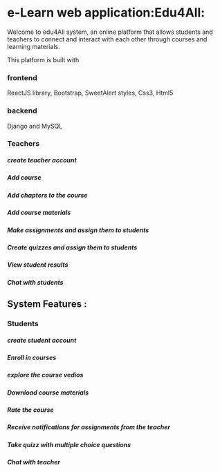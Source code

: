 # e-Learn web application:Edu4All:
Welcome to edu4All system, an online platform that allows students and teachers to connect and interact with each other through courses and learning materials.

This platform is built with
### frontend
ReactJS library, Bootstrap, SweetAlert styles, Css3, Html5
### backend
Django and MySQL

### Teachers
##### create teacher account
##### Add course
##### Add chapters to the course
##### Add course materials
##### Make assignments and assign them to students
##### Create quizzes and assign them to students
##### View student results
##### Chat with students

## System Features :
### Students
##### create student account
##### Enroll in courses
##### explore the course vedios
##### Download course materials
##### Rate the course
##### Receive notifications for assignments from the teacher
##### Take quizz with multiple choice questions
##### Chat with teacher


